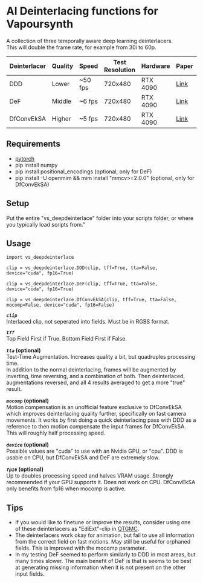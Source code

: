 # AI Deinterlacing functions for Vapoursynth
A collection of three temporally aware deep learning deinterlacers.  
This will double the frame rate, for example from 30i to 60p.  

| Deinterlacer | Quality | Speed     | Test Resolution | Hardware | Paper                                                                     | Code 
| ------------ | ------- | --------- | --------------- | -------- | ------------------------------------------------------------------------- | ----
| DDD          | Lower   | ~50 fps   | 720x480         | RTX 4090 | [Link](https://studios.disneyresearch.com/2020/11/10/deep-deinterlacing/) | [Link](https://github.com/vincentvdschaft/Disney-Deep-Deinterlacing)
| DeF          | Middle  | ~6 fps    | 720x480         | RTX 4090 | [Link](https://link.springer.com/chapter/10.1007/978-981-99-8073-4_28)    | [Link](https://github.com/Anonymous2022-cv/DeT)
| DfConvEkSA   | Higher  | ~5 fps    | 720x480         | RTX 4090 | [Link](https://arxiv.org/pdf/2404.13018)                                  | [Link](https://github.com/KUIS-AI-Tekalp-Research-Group/Video-Deinterlacing)

## Requirements
* [pytorch](https://pytorch.org/)
* pip install numpy
* pip install positional_encodings (optional, only for DeF)
* pip install -U openmim && mim install "mmcv>=2.0.0" (optional, only for DfConvEkSA)

## Setup
Put the entire "vs_deepdeinterlace" folder into your scripts folder, or where you typically load scripts from."

## Usage

    import vs_deepdeinterlace

    clip = vs_deepdeinterlace.DDD(clip, tff=True, tta=False, device="cuda", fp16=True)

    clip = vs_deepdeinterlace.DeF(clip, tff=True, tta=False, device="cuda", fp16=True)

    clip = vs_deepdeinterlace.DfConvEkSA(clip, tff=True, tta=False, mocomp=False, device="cuda", fp16=False)

  
__*`clip`*__  
Interlaced clip, not seperated into fields. Must be in RGBS format.

__*`tff`*__  
Top Field First if True. Bottom Field First if False.

__*`tta`* (optional)__  
Test-Time Augmentation. Increases quality a bit, but quadruples processing time.  
In addition to the normal deinterlacing, frames will be augmented by inverting, time reversing, and a combination of both. Then deinterlaced, augmentations reversed, and all 4 results averaged to get a more "true" result.

__*`mocomp`* (optional)__  
Motion compensation is an unofficial feature exclusive to DfConvEkSA which improves deinterlacing quality further, specifically on fast camera movements. It works by first doing a quick deinterlacing pass with DDD as a reference to then motion compensate the input frames for DfConvEkSA.  
This will roughly half processing speed.

__*`device`* (optional)__  
Possible values are "cuda" to use with an Nvidia GPU, or "cpu". DDD is usable on CPU, but DfConvEkSA and DeF are extremely slow.

__*`fp16`* (optional)__  
Up to doubles processing speed and halves VRAM usage. Strongly recommended if your GPU supports it. Does not work on CPU. DfConvEkSA only benefits from fp16 when mocomp is active.


## Tips
* If you would like to finetune or improve the results, consider using one of these deinterlacers as "EdiExt"-clip in [QTGMC](https://github.com/HomeOfVapourSynthEvolution/havsfunc/blob/f11d79c98589c9dcb5b10beec35b631db68b495c/havsfunc/havsfunc.py#L1912).
* The deinterlacers work okay for animation, but fail to use all information from the correct field on fast motions. May still be useful for orphaned fields. This is improved with the mocomp parameter.
* In my testing DeF seemed to perform similarly to DDD in most areas, but many times slower. The main benefit of DeF is that is seems to be best at generating missing information when it is not present on the other input fields.
